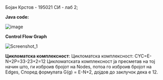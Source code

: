 Бојан Крстов - 195021
СИ - лаб 2;

**Java code:**

![image](https://user-images.githubusercontent.com/80770532/120239398-7b859b00-c25e-11eb-9608-bdc69d23d035.png)



**Control Flow Graph**

![Screenshot_1](https://user-images.githubusercontent.com/80770532/120238865-61978880-c25d-11eb-8641-419b33cc20ea.png)


**Цикломатска комплексност**:
Цикломатска комплексност:
  CYC=E-N+2P=33-23+2=12
  Цикломатската комплексност ја пресметав на тој начин што, ги изброив бројот на Nodes, потоа го изброив бројот на Edges, Според формулата G(g) = E-N+2, дојдов до заклучок дека е 12.
